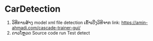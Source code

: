 # CarDetection

1. ວິທີການສ້າງ model xml file detection ເຂົ້າເບີ່ງວິທີຈາກ link: https://amin-ahmadi.com/cascade-trainer-gui/ 
2. ດາວໂຫຼວດ Source code run Test detect
